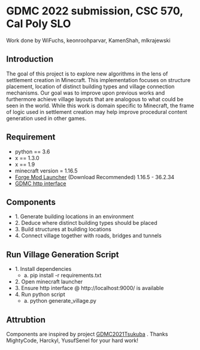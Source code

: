 # GDMC 2022 submission, CSC 570, Cal Poly SLO

Work done by WiFuchs, keonroohparvar, KamenShah, mlkrajewski

## Introduction
 The goal of this project is to explore new algorithms in the lens of settlement creation in Minecraft. This implementation focuses on structure placement, location of distinct building types and village connection mechanisms. Our goal was to improve upon previous works and furthermore achieve village layouts that are analogous to what could be seen in the world. While this work is domain specific to Minecraft, the frame of logic used in settlement creation may help improve procedural content generation used in other games. 

 
## Requirement
* python == 3.6
* x == 1.3.0
* x == 1.9
* minecraft version = 1.16.5
* [Forge Mod Launcher] (Download Recommended) 1.16.5 - 36.2.34
* [GDMC http interface]

## Components
* 1\. Generate building locations in an environment
* 2\. Deduce where distinct building types should be placed
* 3\. Build structures at building locations
* 4\. Connect village together with roads, bridges and tunnels


## Run Village Generation Script

* 1\. Install dependencies
    * a\. pip install -r requirements.txt
* 2\. Open minecraft launcher
* 3\. Ensure http interface @ http://localhost:9000/ is available
* 4\. Run python script
    * a\. python generate_village.py


## Attrubtion
Components are inspired by project [GDMC2021Tsukuba] . Thanks MightyCode, Harckyl, YusufSenel for your hard work!



[GDMC2021Tsukuba]: <https://github.com/MightyCode/GDMC2021Tsukuba>

[GDMC http interface]:  <https://github.com/nilsgawlik/gdmc_http_interface> 

[Forge Mod Launcher]: <https://files.minecraftforge.net/net/minecraftforge/forge/index_1.16.5.html>